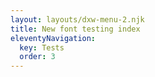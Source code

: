 ```yaml
---
layout: layouts/dxw-menu-2.njk
title: New font testing index
eleventyNavigation:
  key: Tests
  order: 3
---
```

